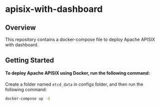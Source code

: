 # apisix-with-dashboard
## Overview
This repository contains a docker-compose file to deploy Apache APISIX with dashboard.

## Getting Started
#### To deploy Apache APISIX using Docker, run the following command:
Create a folder named `etcd_data` in configs folder, and then run the following command:
```bash
docker-compose up -d
```
